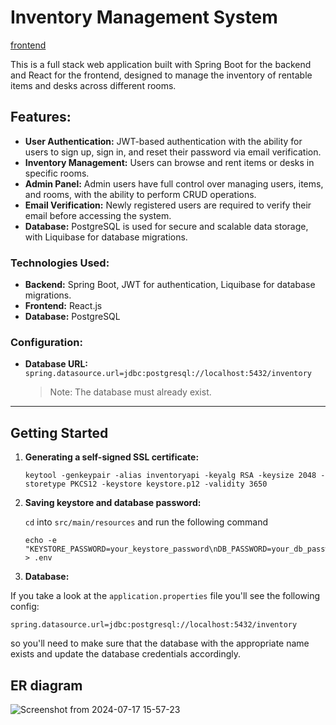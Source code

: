 # Inventory Management System

[frontend](https://github.com/dsabljic/inventory-management-system-frontend)

This is a full stack web application built with Spring Boot for the backend and React for the frontend, designed to manage the inventory of rentable items and desks across different rooms.

## Features:
- **User Authentication:** JWT-based authentication with the ability for users to sign up, sign in, and reset their password via email verification.
- **Inventory Management:** Users can browse and rent items or desks in specific rooms.
- **Admin Panel:** Admin users have full control over managing users, items, and rooms, with the ability to perform CRUD operations.
- **Email Verification:** Newly registered users are required to verify their email before accessing the system.
- **Database:** PostgreSQL is used for secure and scalable data storage, with Liquibase for database migrations.

### Technologies Used:
- **Backend:** Spring Boot, JWT for authentication, Liquibase for database migrations.
- **Frontend:** React.js
- **Database:** PostgreSQL

### Configuration:
- **Database URL:** `spring.datasource.url=jdbc:postgresql://localhost:5432/inventory`
  > Note: The database must already exist.

---

## Getting Started

1. **Generating a self-signed SSL certificate:**
   ```shell
   keytool -genkeypair -alias inventoryapi -keyalg RSA -keysize 2048 -storetype PKCS12 -keystore keystore.p12 -validity 3650
   ```

2. **Saving keystore and database password:**

   `cd` into `src/main/resources` and run the following command
   ```shell
   echo -e "KEYSTORE_PASSWORD=your_keystore_password\nDB_PASSWORD=your_db_password" > .env
   ```
3. **Database:**

If you take a look at the `application.properties` file you'll see the following config:

```properties
spring.datasource.url=jdbc:postgresql://localhost:5432/inventory
```

so you'll need to make sure that the database with the appropriate name exists and update the database credentials accordingly.

## ER diagram

![Screenshot from 2024-07-17 15-57-23](https://github.com/user-attachments/assets/e4f20af9-39de-4f3b-a7cb-3209604aa71c)
